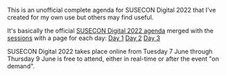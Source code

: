 This is an unofficial complete agenda for SUSECON Digital 2022 that I've created for my own use but others may find useful.

It's basically the official [SUSECON Digital 2022 agenda](https://susecon.com/agenda.html) merged with the [sessions](https://www.susecon.com/sessions.html) with a page for each day: [Day 1](day1.md) [Day 2](day2.md) [Day 3](day3.md)

SUSECON Digital 2022 takes place online from Tuesday 7 June through Thursday 9 June is free to attend, either in real-time or after the event "on demand".
